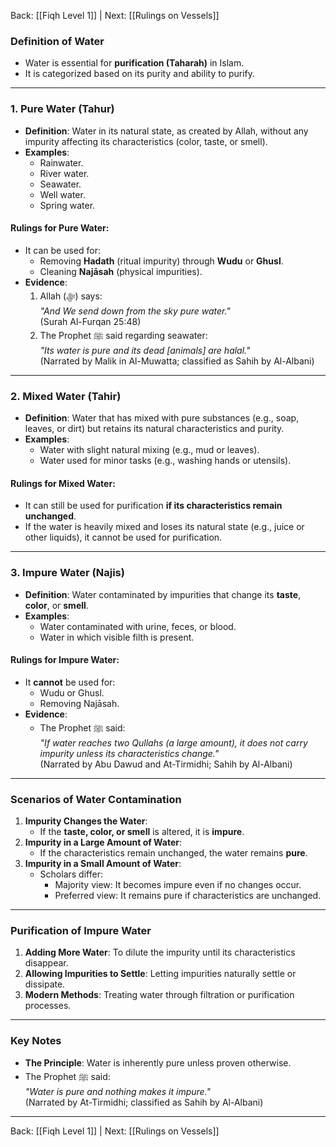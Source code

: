 Back: [[Fiqh Level 1]] | Next: [[Rulings on Vessels]]

### **Definition of Water**

- Water is essential for **purification (Taharah)** in Islam.
- It is categorized based on its purity and ability to purify.

---

### **1. Pure Water (Tahur)**

- **Definition**: Water in its natural state, as created by Allah, without any impurity affecting its characteristics (color, taste, or smell).
- **Examples**:
    - Rainwater.
    - River water.
    - Seawater.
    - Well water.
    - Spring water.

#### **Rulings for Pure Water**:

- It can be used for:
    - Removing **Hadath** (ritual impurity) through **Wudu** or **Ghusl**.
    - Cleaning **Najāsah** (physical impurities).
- **Evidence**:
    1. Allah (ﷻ) says:  
        _"And We send down from the sky pure water."_  
        (Surah Al-Furqan 25:48)
    2. The Prophet ﷺ said regarding seawater:  
        _"Its water is pure and its dead [animals] are halal."_  
        (Narrated by Malik in Al-Muwatta; classified as Sahih by Al-Albani)

---

### **2. Mixed Water (Tahir)**

- **Definition**: Water that has mixed with pure substances (e.g., soap, leaves, or dirt) but retains its natural characteristics and purity.
- **Examples**:
    - Water with slight natural mixing (e.g., mud or leaves).
    - Water used for minor tasks (e.g., washing hands or utensils).

#### **Rulings for Mixed Water**:

- It can still be used for purification **if its characteristics remain unchanged**.
- If the water is heavily mixed and loses its natural state (e.g., juice or other liquids), it cannot be used for purification.

---

### **3. Impure Water (Najis)**

- **Definition**: Water contaminated by impurities that change its **taste**, **color**, or **smell**.
- **Examples**:
    - Water contaminated with urine, feces, or blood.
    - Water in which visible filth is present.

#### **Rulings for Impure Water**:

- It **cannot** be used for:
    - Wudu or Ghusl.
    - Removing Najāsah.
- **Evidence**:
    - The Prophet ﷺ said:  
        _"If water reaches two Qullahs (a large amount), it does not carry impurity unless its characteristics change."_  
        (Narrated by Abu Dawud and At-Tirmidhi; Sahih by Al-Albani)

---

### **Scenarios of Water Contamination**

1. **Impurity Changes the Water**:
    - If the **taste, color, or smell** is altered, it is **impure**.
2. **Impurity in a Large Amount of Water**:
    - If the characteristics remain unchanged, the water remains **pure**.
3. **Impurity in a Small Amount of Water**:
    - Scholars differ:
        - Majority view: It becomes impure even if no changes occur.
        - Preferred view: It remains pure if characteristics are unchanged.

---

### **Purification of Impure Water**

1. **Adding More Water**: To dilute the impurity until its characteristics disappear.
2. **Allowing Impurities to Settle**: Letting impurities naturally settle or dissipate.
3. **Modern Methods**: Treating water through filtration or purification processes.

---

### **Key Notes**

- **The Principle**: Water is inherently pure unless proven otherwise.
- The Prophet ﷺ said:  
    _"Water is pure and nothing makes it impure."_  
    (Narrated by At-Tirmidhi; classified as Sahih by Al-Albani)

---
Back: [[Fiqh Level 1]] | Next: [[Rulings on Vessels]]